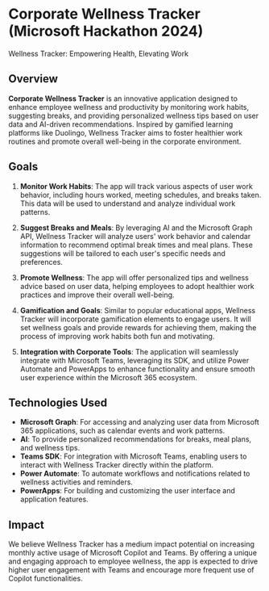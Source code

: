 # Corporate Wellness Tracker (Microsoft Hackathon 2024)
Wellness Tracker: Empowering Health, Elevating Work

## Overview

**Corporate Wellness Tracker** is an innovative application designed to enhance employee wellness and productivity by monitoring work habits, suggesting breaks, and providing personalized wellness tips based on user data and AI-driven recommendations. Inspired by gamified learning platforms like Duolingo, Wellness Tracker aims to foster healthier work routines and promote overall well-being in the corporate environment.

## Goals

1. **Monitor Work Habits**: The app will track various aspects of user work behavior, including hours worked, meeting schedules, and breaks taken. This data will be used to understand and analyze individual work patterns.

2. **Suggest Breaks and Meals**: By leveraging AI and the Microsoft Graph API, Wellness Tracker will analyze users' work behavior and calendar information to recommend optimal break times and meal plans. These suggestions will be tailored to each user's specific needs and preferences.

3. **Promote Wellness**: The app will offer personalized tips and wellness advice based on user data, helping employees to adopt healthier work practices and improve their overall well-being.

4. **Gamification and Goals**: Similar to popular educational apps, Wellness Tracker will incorporate gamification elements to engage users. It will set wellness goals and provide rewards for achieving them, making the process of improving work habits both fun and motivating.

5. **Integration with Corporate Tools**: The application will seamlessly integrate with Microsoft Teams, leveraging its SDK, and utilize Power Automate and PowerApps to enhance functionality and ensure smooth user experience within the Microsoft 365 ecosystem.

## Technologies Used

- **Microsoft Graph**: For accessing and analyzing user data from Microsoft 365 applications, such as calendar events and work patterns.
- **AI**: To provide personalized recommendations for breaks, meal plans, and wellness tips.
- **Teams SDK**: For integration with Microsoft Teams, enabling users to interact with Wellness Tracker directly within the platform.
- **Power Automate**: To automate workflows and notifications related to wellness activities and reminders.
- **PowerApps**: For building and customizing the user interface and application features.

## Impact

We believe Wellness Tracker has a medium impact potential on increasing monthly active usage of Microsoft Copilot and Teams. By offering a unique and engaging approach to employee wellness, the app is expected to drive higher user engagement with Teams and encourage more frequent use of Copilot functionalities.
